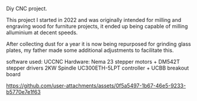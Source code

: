 
Diy CNC project.

This project I started in 2022 and was originally intended for milling and engraving wood for furniture projects, it ended up being capable of milling alluminium at decent speeds.

After collecting dust for a year it is now being repurposed for grinding glass plates, my father made some additional adjustments to facilitate this.

software used: UCCNC
Hardware:
Nema 23 stepper motors + DM542T stepper drivers
2KW Spindle
UC300ETH-5LPT controller + UCBB breakout board 



https://github.com/user-attachments/assets/0f5a5497-1b67-46e5-9233-b5770e7e1f63




